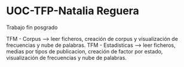 # UOC-TFP-Natalia Reguera
Trabajo fin posgrado

TFM - Corpus --> leer ficheros, creación de corpus y visualización de frecuencias y nube de palabras.
TFM - Estadisticas --> leer ficheros, medias por tipos de publicacion, creación de factor por estado, visualización de frecuencias y nube de palabras.


